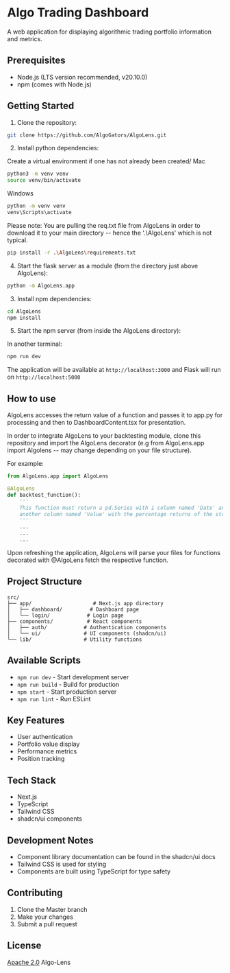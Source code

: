 # Algo Trading Dashboard

A web application for displaying algorithmic trading portfolio information and metrics.

## Prerequisites

- Node.js (LTS version recommended, v20.10.0)
- npm (comes with Node.js)

## Getting Started

1. Clone the repository:

```bash
git clone https://github.com/AlgoGators/AlgoLens.git
```

2. Install python dependencies:

Create a virtual environment if one has not already been created/
Mac
```bash
python3 -m venv venv
source venv/bin/activate
```

Windows
```bash
python -m venv venv
venv\Scripts\activate
```

Please note: 
You are pulling the req.txt file from AlgoLens in order to download
it to your main directory -- hence the '.\AlgoLens\' which is not typical.
```bash
pip install -r .\AlgoLens\requirements.txt
```

4. Start the flask server as a module (from the directory just above AlgoLens):

```bash
python -m AlgoLens.app
```

3. Install npm dependencies:

```bash
cd AlgoLens
npm install
```


5. Start the npm server (from inside the AlgoLens directory):

In another terminal:
```bash
npm run dev
```

The application will be available at `http://localhost:3000` and Flask will run on `http://localhost:5000`

## How to use
AlgoLens accesses the return value of a function and passes it to app.py for processing and then to DashboardContent.tsx for presentation.

In order to integrate AlgoLens to your backtesting module, clone this repository and import the AlgoLens decorator (e.g from AlgoLens.app import Algolens -- may change depending on your file structure). 

For example:
```python
from AlgoLens.app import AlgoLens

@AlgoLens
def backtest_function():
    '''
    This function must return a pd.Series with 1 column named 'Date' and
    another column named 'Value' with the percentage returns of the strategy.
    '''
    ...
    ...
    ...
```
Upon refreshing the application, AlgoLens will parse your files for functions decorated with @AlgoLens fetch the respective function.

## Project Structure

```
src/
├── app/                    # Next.js app directory
│   ├── dashboard/         # Dashboard page
│   └── login/            # Login page
├── components/           # React components
│   ├── auth/            # Authentication components
│   └── ui/              # UI components (shadcn/ui)
└── lib/                 # Utility functions
```

## Available Scripts

- `npm run dev` - Start development server
- `npm run build` - Build for production
- `npm start` - Start production server
- `npm run lint` - Run ESLint

## Key Features

- User authentication
- Portfolio value display
- Performance metrics
- Position tracking

## Tech Stack

- Next.js
- TypeScript
- Tailwind CSS
- shadcn/ui components

## Development Notes

- Component library documentation can be found in the shadcn/ui docs
- Tailwind CSS is used for styling
- Components are built using TypeScript for type safety

## Contributing

1. Clone the Master branch
2. Make your changes
3. Submit a pull request

## License

[Apache 2.0]("./LICENSE") Algo-Lens
